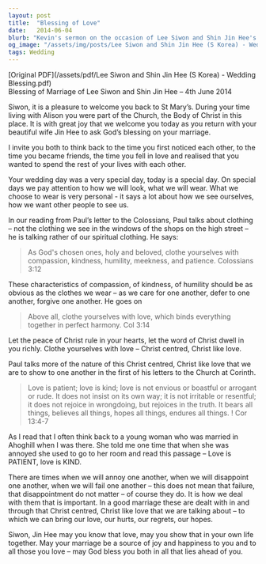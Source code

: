 ```yaml
---
layout: post
title:  "Blessing of Love"
date:   2014-06-04
blurb: "Kevin's sermon on the occasion of Lee Siwon and Shin Jin Hee's wedding blessing emphasizes the spiritual clothing of compassion, kindness, humility, and love as described in Colossians 3:12 and 1 Corinthians 13:4-7. He encourages the couple to embody these virtues in their marriage, dealing with challenges through Christ-like love, and wishes them joy and happiness in their life together."
og_image: "/assets/img/posts/Lee Siwon and Shin Jin Hee (S Korea) - Wedding Blessing.png"
tags: Wedding
---
```

[Original PDF](/assets/pdf/Lee Siwon and Shin Jin Hee (S Korea) - Wedding Blessing.pdf)    
Blessing of Marriage of Lee Siwon and Shin Jin Hee – 4th June 2014

Siwon, it is a pleasure to welcome you back to St Mary’s. During your time living with Alison you were part of the Church, the Body of Christ in this place. It is with great joy that we welcome you today as you return with your beautiful wife Jin Hee to ask God’s blessing on your marriage.

I invite you both to think back to the time you first noticed each other, to the time you became friends, the time you fell in love and realised that you wanted to spend the rest of your lives with each other.

Your wedding day was a very special day, today is a special day. On special days we pay attention to how we will look, what we will wear. What we choose to wear is very personal - it says a lot about how we see ourselves, how we want other people to see us.

In our reading from Paul’s letter to the Colossians, Paul talks about clothing – not the clothing we see in the windows of the shops on the high street – he is talking rather of our spiritual clothing. He says:

> As God's chosen ones, holy and beloved, clothe yourselves with compassion, kindness, humility, meekness, and patience.
> Colossians 3:12

These characteristics of compassion, of kindness, of humility should be as obvious as the clothes we wear – as we care for one another, defer to one another, forgive one another. He goes on

> Above all, clothe yourselves with love, which binds everything together in perfect harmony. Col 3:14

Let the peace of Christ rule in your hearts, let the word of Christ dwell in you richly. Clothe yourselves with love – Christ centred, Christ like love.

Paul talks more of the nature of this Christ centred, Christ like love that we are to show to one another in the first of his letters to the Church at Corinth.

> Love is patient; love is kind; love is not envious or boastful or arrogant or rude. It does not insist on its own way; it is not irritable or resentful; it does not rejoice in wrongdoing, but rejoices in the truth. It bears all things, believes all things, hopes all things, endures all things. ! Cor 13:4-7

As I read that I often think back to a young woman who was married in Ahoghill when I was there. She told me one time that when she was annoyed she used to go to her room and read this passage – Love is PATIENT, love is KIND.

There are times when we will annoy one another, when we will disappoint one another, when we will fail one another – this does not mean that failure, that disappointment do not matter – of course they do. It is how we deal with them that is important. In a good marriage these are dealt with in and through that Christ centred, Christ like love that we are talking about – to which we can bring our love, our hurts, our regrets, our hopes.

Siwon, Jin Hee may you know that love, may you show that in your own life together. May your marriage be a source of joy and happiness to you and to all those you love – may God bless you both in all that lies ahead of you.
